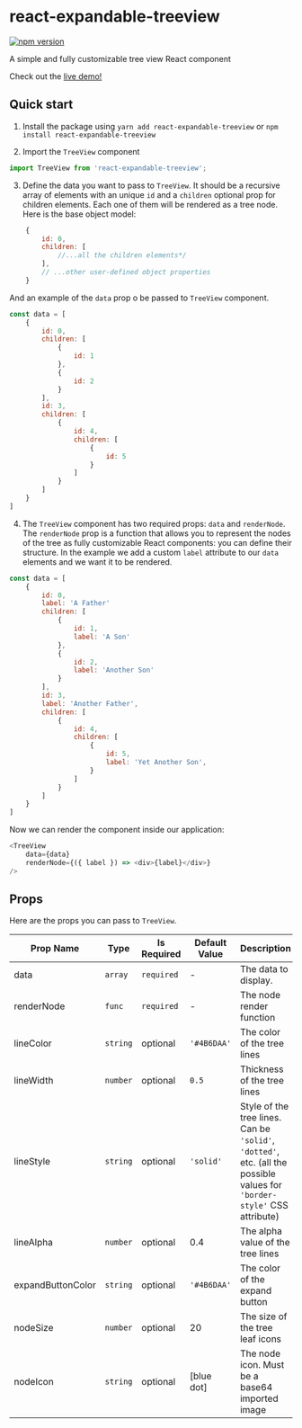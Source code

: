 # react-expandable-treeview 
[![npm version](https://badge.fury.io/js/react-expandable-treeview.svg)](https://badge.fury.io/js/react-expandable-treeview)

A simple and fully customizable tree view React component

Check out the [live demo!](http://react-expandable-treeview.surge.sh)

## Quick start
1. Install the package using `yarn add react-expandable-treeview` or `npm install react-expandable-treeview`

2. Import the `TreeView` component

```javascript 
import TreeView from 'react-expandable-treeview';
```

3. Define the data you want to pass to `TreeView`. It should be a recursive array of elements with an unique `id` and a `children` optional prop for children elements. Each one of them will be rendered as a tree node. Here is the base object model:

```javascript
    {
        id: 0,
        children: [
            //...all the children elements*/
        ],
        // ...other user-defined object properties
    }
```

And an example of the `data` prop o be passed to `TreeView` component.
```javascript
const data = [
    {
        id: 0,
        children: [
            {
                id: 1
            },
            {
                id: 2
            }
        ],
        id: 3,
        children: [
            {
                id: 4,
                children: [
                    {
                        id: 5
                    }
                ]
            }
        ]
    }
]
```

4. The `TreeView` component has two required props: `data` and `renderNode`. The `renderNode` prop is a function that allows you to represent the nodes of the tree as fully customizable React components: you can define their structure.
In the example we add a custom `label` attribute to our `data` elements and we want it to be rendered.
```javascript
const data = [
    {
        id: 0,
        label: 'A Father'
        children: [
            {
                id: 1,
                label: 'A Son'
            },
            {
                id: 2,
                label: 'Another Son'
            }
        ],
        id: 3,
        label: 'Another Father',
        children: [
            {
                id: 4,
                children: [
                    {
                        id: 5,
                        label: 'Yet Another Son',
                    }
                ]
            }
        ]
    }
]
```
Now we can render the component inside our application:
```javascript
<TreeView
    data={data}
    renderNode={({ label }) => <div>{label}</div>}
/>
```

## Props
Here are the props you can pass to `TreeView`.

| Prop Name | Type | Is Required | Default Value | Description |
|-|-|-|-|-|
| data| `array`| `required`|- | The data to display. |
| renderNode| `func`| `required` | - | The node render function |
| lineColor| `string`| optional | `'#4B6DAA'` | The color of the tree lines |
| lineWidth| `number`| optional | `0.5` | Thickness of the tree lines |
| lineStyle| `string`| optional | `'solid'` | Style of the tree lines. Can be `'solid'`, `'dotted'`, etc. (all the possible values for `'border-style'` CSS attribute) |
| lineAlpha| `number`| optional | 0.4 | The alpha value of the tree lines |
| expandButtonColor | `string`| optional | `'#4B6DAA'` | The color of the expand button |
| nodeSize| `number`| optional | 20 | The size of the tree leaf icons |
| nodeIcon| `string`| optional | [blue dot] | The node icon. Must be a base64 imported image |
